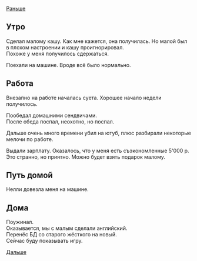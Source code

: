 [Раньше](2019.11.30.md)  
## Утро
Сделал малому кашу. Как мне кажется, она получилась. Но малой был в плохом настроении и кашу проигнорировал.  
Похоже у меня получилось сдержаться.

Поехали на машине. Вроде всё было нормально.
## Работа
Внезапно на работе началась суета. Хорошее начало недели получилось.

Пообедал домашними сендвичами.  
После обеда поспал, неохотно, но поспал.

Дальше очень много времени убил на ютуб, плюс разбирали некоторые мелочи по работе.

Выдали зарплату. Оказалось, что у меня есть съэкономленные 5'000 р. Это странно, но приятно. Можно будет взять подарок малому.
## Путь домой
Нелли довезла меня на машине.
## Дома
Поужинал.  
Оказывается, мы с малым сделали английский.  
Перенёс БД со старого жёсткого на новый.  
Сейчас буду показывать игру.

[Дальше](2019.12.03.md)